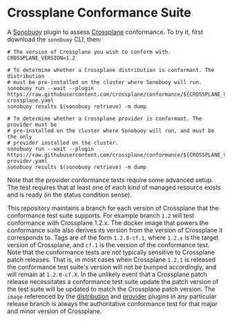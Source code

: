 # Crossplane Conformance Suite

A [Sonobuoy] plugin to assess [Crossplane] conformance. To try it, first
download the `sonobuoy` CLI, then:

```console
# The version of Crossplane you wish to conform with.
CROSSPLANE_VERSION=1.2

# To determine whether a Crossplane distribution is conformant. The distribution
# must be pre-installed on the cluster where Sonobuoy will run.
sonobuoy run --wait --plugin https://raw.githubusercontent.com/crossplane/conformance/${CROSSPLANE_VERSION}/plugin-crossplane.yaml
sonobuoy results $(sonobuoy retrieve) -m dump

# To determine whether a Crossplane provider is conformant. The provider must be
# pre-installed on the cluster where Sonobuoy will run, and must be the only
# provider installed on the cluster.
sonobuoy run --wait --plugin https://raw.githubusercontent.com/crossplane/conformance/${CROSSPLANE_VERSION}/plugin-provider.yaml
sonobuoy results $(sonobuoy retrieve) -m dump
```

Note that the provider conformance tests require some advanced setup. The test
requires that at least one of each kind of managed resource exists and is ready
(in the status condition sense).

This repository maintains a branch for each version of Crossplane that the
conformance test suite supports. For example branch `1.2` will test conformance
with Crossplane 1.2.x. The docker image that powers the conformance suite also
derives its version from the version of Crossplane it corresponds to. Tags are
of the form `1.2.0-cf.1`, where `1.2.x` is the target version of Crossplane, and
`cf.1` is the version of the conformance test. Note that the conformance tests
are _not_ typically sensitive to Crossplane patch releases. That is, in most
cases when Crossplane `1.2.1` is released the conformance test suite's version
will not be bumped accordingly, and will remain at `1.2.0-cf.X`. In the unlikely
event that a Crossplane patch release necessitates a conformance test suite
update the patch version of the test suite will be updated to match the
Crossplane patch version. The `image` referenced by the [distribution] and
[provider] plugins in any particular release branch is always the authoritative
conformance test for that major and minor version of Crossplane.

[sonobuoy]: https://sonobuoy.io/
[crossplane]: https://crossplane.io/
[distribution]: ./plugin-crossplane.yaml
[provider]: ./plugin-provider.yaml
